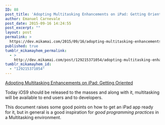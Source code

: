 ```yaml
---
ID: 88
post_title: 'Adopting Multitasking Enhancements on iPad: Getting Oriented'
author: Emanuel Carnevale
post_date: 2015-09-16 14:24:55
post_excerpt: ""
layout: post
permalink: >
  https://dev.mikamai.com/2015/09/16/adopting-multitasking-enhancements-on-ipad/
published: true
tumblr_mikamayhem_permalink:
  - >
    http://dev.mikamai.com/post/129215371054/adopting-multitasking-enhancements-on-ipad
tumblr_mikamayhem_id:
  - "129215371054"
---
```

<a href='https://developer.apple.com/library/prerelease/ios/documentation/WindowsViews/Conceptual/AdoptingMultitaskingOniPad/index.html'>Adopting Multitasking Enhancements on iPad: Getting Oriented</a><div class="link_description"><p>Today iOS9 should be released to the masses and along with it, multitasking will be available to end users and to developers.</p>

<p>This document raises some good points on how to get an iPad app ready for it, but in general is a good inspiration for <em>good programming practices</em> in a Multitasking environment.</p></div>